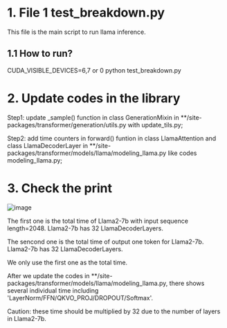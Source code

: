 # 1. File 1 test_breakdown.py 
This file is the main script to run llama inference.
## 1.1 How to run?
CUDA_VISIBLE_DEVICES=6,7 or 0 python test_breakdown.py

# 2. Update codes in the library
Step1: update _sample() function in class GenerationMixin in **/site-packages/transformer/generation/utils.py with update_tils.py;

Step2: add time counters in forward() funtion in class LlamaAttention and class LlamaDecoderLayer in **/site-packages/transformer/models/llama/modeling_llama.py like codes modeling_llama.py;


# 3. Check the print
![image](https://github.com/Kimho666/softmap/assets/137678908/8fc5a2b1-d417-42f2-ae9f-724bbc630e07)

The first one is the total time of Llama2-7b with input sequence length=2048. Llama2-7b has 32 LlamaDecoderLayers.

The sencond one is the total time of output one token for Llama2-7b. Llama2-7b has 32 LlamaDecoderLayers. 

We only use the first one as the total time.

After we update the codes in **/site-packages/transformer/models/llama/modeling_llama.py, there shows several individual time including 'LayerNorm/FFN/QKVO_PROJ/DROPOUT/Softmax'.

Caution: these time should be multiplied by 32 due to the number of layers in Llama2-7b.
